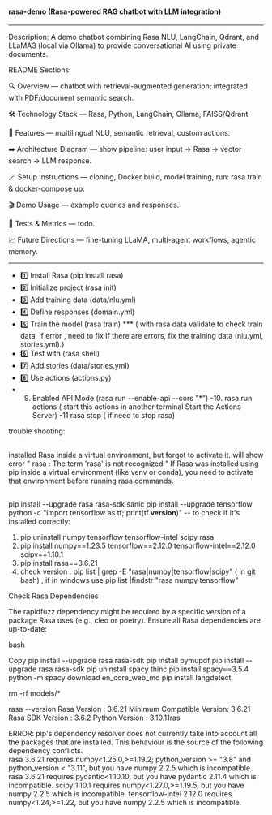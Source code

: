 #### rasa-demo (Rasa-powered RAG chatbot with LLM integration) ####
----------------------------------------------------

Description:
A demo chatbot combining Rasa NLU, LangChain, Qdrant, and LLaMA3 (local via Ollama) to provide conversational AI using private documents.

README Sections:

🔍 Overview — chatbot with retrieval-augmented generation; integrated with PDF/document semantic search.

🛠 Technology Stack — Rasa, Python, LangChain, Ollama, FAISS/Qdrant.

🚧 Features — multilingual NLU, semantic retrieval, custom actions.

➡️ Architecture Diagram — show pipeline: user input → Rasa → vector search → LLM response.

🪄 Setup Instructions — cloning, Docker build, model training, run: rasa train & docker-compose up.

🎬 Demo Usage — example queries and responses.

🧪 Tests & Metrics — todo.

📈 Future Directions — fine-tuning LLaMA, multi-agent workflows, agentic memory.

----------------------------------------------------
- 1️⃣ Install Rasa (pip install rasa)
- 2️⃣ Initialize project (rasa init)
- 3️⃣ Add training data (data/nlu.yml)
- 4️⃣ Define responses (domain.yml)
- 5️⃣ Train the model (rasa train) ***    ( with rasa data validate to check train data, if error , need to fix If there are errors, fix the training data (nlu.yml, stories.yml).)
- 6️⃣ Test with (rasa shell)
- 7️⃣ Add stories (data/stories.yml)
- 8️⃣ Use actions (actions.py)
- 9. Enabled API Mode (rasa run --enable-api --cors "*")
-10. rasa run actions  ( start this actions in another terminal Start the Actions Server)
-11  rasa stop  ( if need to stop rasa)

trouble shooting:
##
installed Rasa inside a virtual environment, but forgot to activate it. will show error " rasa : The term 'rasa' is not recognized "
If Rasa was installed using pip inside a virtual environment (like venv or conda), you need to activate that environment before running rasa commands.
##
pip install --upgrade rasa rasa-sdk sanic
pip install --upgrade tensorflow
python -c "import tensorflow as tf; print(tf.__version__)"  -- to check if it's installed correctly:

1. pip uninstall numpy tensorflow tensorflow-intel scipy rasa
2. pip install numpy==1.23.5 tensorflow==2.12.0 tensorflow-intel==2.12.0 scipy==1.10.1
3. pip install rasa==3.6.21
4. check version : pip list | grep -E "rasa|numpy|tensorflow|scipy"  ( in git bash) , if in windows use pip list |findstr "rasa numpy tensorflow"

Check Rasa Dependencies

The rapidfuzz dependency might be required by a specific version of a package Rasa uses (e.g., cleo or poetry). Ensure all Rasa dependencies are up-to-date:

bash

Copy
pip install --upgrade rasa rasa-sdk
pip install pymupdf
pip install --upgrade rasa rasa-sdk
pip uninstall spacy thinc
pip install spacy==3.5.4
python -m spacy download en_core_web_md
pip install langdetect



rm -rf models/*

rasa --version
Rasa Version      :         3.6.21
Minimum Compatible Version: 3.6.21
Rasa SDK Version  :         3.6.2
Python Version    :         3.10.11ras

ERROR: pip's dependency resolver does not currently take into account all the packages that are installed. This behaviour is the source of the following dependency conflicts.                                                    
rasa 3.6.21 requires numpy<1.25.0,>=1.19.2; python_version >= "3.8" and python_version < "3.11", but you have numpy 2.2.5 which is incompatible.
rasa 3.6.21 requires pydantic<1.10.10, but you have pydantic 2.11.4 which is incompatible.
scipy 1.10.1 requires numpy<1.27.0,>=1.19.5, but you have numpy 2.2.5 which is incompatible.
tensorflow-intel 2.12.0 requires numpy<1.24,>=1.22, but you have numpy 2.2.5 which is incompatible.
